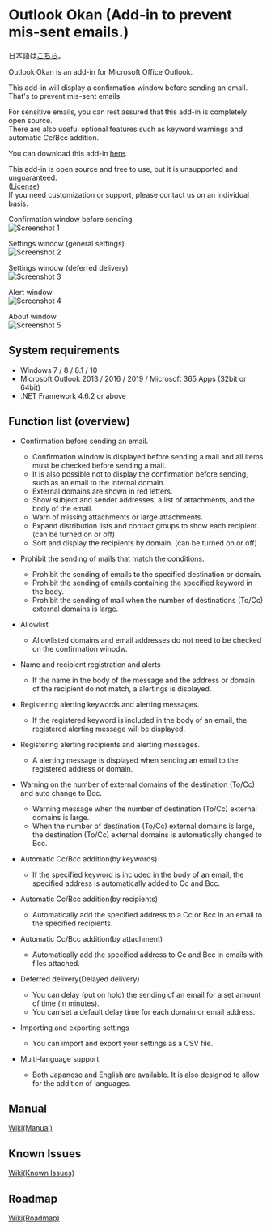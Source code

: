 Outlook Okan (Add-in to prevent mis-sent emails.)
========

日本語は[こちら](https://github.com/t-miyake/OutlookOkan/)。

Outlook Okan is an add-in for Microsoft Office Outlook.  

This add-in will display a confirmation window before sending an email.  
That's to prevent mis-sent emails.  

For sensitive emails, you can rest assured that this add-in is completely open source.  
There are also useful optional features such as keyword warnings and automatic Cc/Bcc addition.  

You can download this add-in [here](https://github.com/t-miyake/OutlookOkan/releases).  

This add-in is open source and free to use, but it is unsupported and unguaranteed.  
([License](https://github.com/t-miyake/OutlookOkan/blob/master/LICENSE))  
If you need customization or support, please contact us on an individual basis.  

Confirmation window before sending.  
![Screenshot 1](https://github.com/t-miyake/OutlookOkan/blob/master/Screenshots/en/Screenshot_v2.5.0_01_en.png)  

Settings window (general settings)  
![Screenshot 2](https://github.com/t-miyake/OutlookOkan/blob/master/Screenshots/en/Screenshot_v2.5.0_04_en.png)  

Settings window (deferred delivery)  
![Screenshot 3](https://github.com/t-miyake/OutlookOkan/blob/master/Screenshots/en/Screenshot_v2.5.0_05_en.png)  

Alert window  
![Screenshot 4](https://github.com/t-miyake/OutlookOkan/blob/master/Screenshots/en/Screenshot_v2.5.0_03_en.png)  

About window  
![Screenshot 5](https://github.com/t-miyake/OutlookOkan/blob/master/Screenshots/en/Screenshot_v2.5.0_02_en.png)  

## System requirements

- Windows 7 / 8 / 8.1 / 10
- Microsoft Outlook 2013 / 2016 / 2019 / Microsoft 365 Apps (32bit or 64bit)
- .NET Framework 4.6.2 or above

## Function list (overview)

- Confirmation before sending an email.  
  - Confirmation window is displayed before sending a mail and all items must be checked before sending a mail.
  - It is also possible not to display the confirmation before sending, such as an email to the internal domain.
  - External domains are shown in red letters.
  - Show subject and sender addresses, a list of attachments, and the body of the email.
  - Warn of missing attachments or large attachments.
  - Expand distribution lists and contact groups to show each recipient. (can be turned on or off)  
  - Sort and display the recipients by domain. (can be turned on or off)  

- Prohibit the sending of mails that match the conditions.
  - Prohibit the sending of emails to the specified destination or domain.
  - Prohibit the sending of emails containing the specified keyword in the body.
  - Prohibit the sending of mail when the number of destinations (To/Cc) external domains is large.

- Allowlist
  - Allowlisted domains and email addresses do not need to be checked on the confirmation winodw.

- Name and recipient registration and alerts
  - If the name in the body of the message and the address or domain of the recipient do not match, a alertings is displayed.

- Registering alerting keywords and alerting messages.
  - If the registered keyword is included in the body of an email, the registered alerting message will be displayed.

- Registering alerting recipients and alerting messages.
  - A alerting message is displayed when sending an email to the registered address or domain.

- Warning on the number of external domains of the destination (To/Cc) and auto change to Bcc.
  - Warning message when the number of destination (To/Cc) external domains is large.
  - When the number of destination (To/Cc) external domains is large, the destination (To/Cc) external domains is automatically changed to Bcc.

- Automatic Cc/Bcc addition(by keywords)
  - If the specified keyword is included in the body of an email, the specified address is automatically added to Cc and Bcc.

- Automatic Cc/Bcc addition(by recipients)
  - Automatically add the specified address to a Cc or Bcc in an email to the specified recipients.

- Automatic Cc/Bcc addition(by attachment)
  - Automatically add the specified address to Cc and Bcc in emails with files attached.

- Deferred delivery(Delayed delivery)
  - You can delay (put on hold) the sending of an email for a set amount of time (in minutes).
  - You can set a default delay time for each domain or email address.

- Importing and exporting settings
  - You can import and export your settings as a CSV file.

- Multi-language support
  - Both Japanese and English are available. It is also designed to allow for the addition of languages.

## Manual

[Wiki(Manual)](https://github.com/t-miyake/OutlookOkan/wiki/Manual)  

## Known Issues

[Wiki(Known Issues)](https://github.com/t-miyake/OutlookOkan/wiki/Known-Issues)  

## Roadmap

[Wiki(Roadmap)](https://github.com/t-miyake/OutlookOkan/wiki/Roadmap)  
